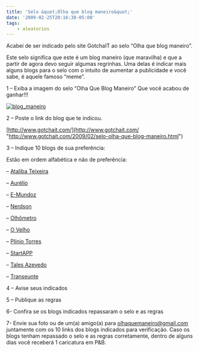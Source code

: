 ```yaml
---
title: 'Selo &quot;Olha que blog maneiro&quot;'
date: '2009-02-25T20:16:38-05:00'
tags:
    - aleatorios
---
```


Acabei de ser indicado pelo site GotchaIT ao selo “Olha que blog maneiro”.

Este selo significa que este é um blog maneiro (que maravilha) e que a partir de agora devo seguir algumas regrinhas. Uma delas é indicar mais alguns blogs para o selo com o intuito de aumentar a publicidade e você sabe, é aquele famoso “meme”.

1 – Exiba a imagem do selo “Olha Que Blog Maneiro” Que você acabou de ganhar!!!

[![blog_maneiro](http://lh6.ggpht.com/_buh1Tpb0_Xk/SaRVTvqbPGI/AAAAAAAAAfQ/dTNG9Wso64w/blog_maneiro_thumb%5B1%5D.gif?imgmax=800 "blog_maneiro")](http://lh4.ggpht.com/_buh1Tpb0_Xk/SaRVSQ4Cz_I/AAAAAAAAAfM/eQHT7RYpERo/s1600-h/blog_maneiro%5B3%5D.gif)

2 – Poste o link do blog que te indicou.

[http://www.gotchait.com/](http://www.gotchait.com/ "http://www.gotchait.com/2009/02/selo-olha-que-blog-maneiro.html")

3 – Indique 10 blogs de sua preferência:

Estão em ordem alfabética e não de preferência:

– [Ataliba Teixeira](http://www.ataliba.eti.br/)

– [Aurélio](http://aurelio.wordpress.com/)

– [E-Mundoz](http://e-mundoz.blogspot.com/)

– [Nerdson](http://nerdson.com/blog/)

– [Olhômetro](http://olhometro.com/)

– [O Velho](http://www.ovelho.com/)

– [Plínio Torres](http://pliniotorres.wordpress.com/)

– [StartAPP](http://www.startapp.org/)

– [Tales Azevedo](http://talesazevedo.blogspot.com/)

– [Transeunte](http://transeunte.com.br/)

4 – Avise seus indicados

5 – Publique as regras

6- Confira se os blogs indicados repassaram o selo e as regras

7- Envie sua foto ou de um(a) amigo(a) para <olhaquemaneiro@gmail.com> juntamente com os 10 links dos blogs indicados para verificação. Caso os blogs tenham repassado o selo e as regras corretamente, dentro de alguns dias você receberá 1 caricatura em P&amp;B.
